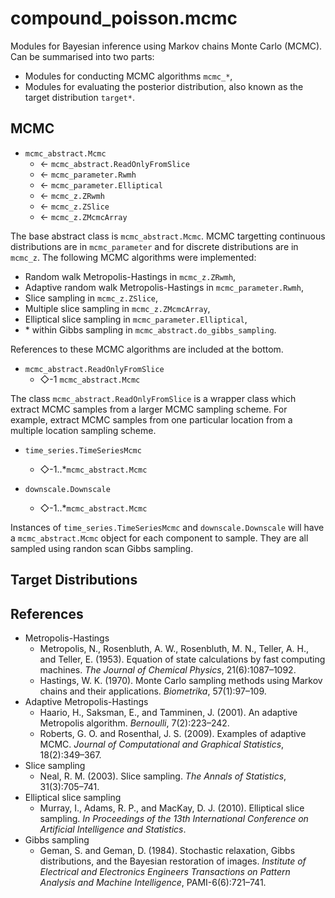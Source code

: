 # compound_poisson.mcmc

Modules for Bayesian inference using Markov chains Monte Carlo (MCMC). Can be summarised into two parts:
  - Modules for conducting MCMC algorithms `mcmc_*`,
  - Modules for evaluating the posterior distribution, also known as the target distribution `target*`.

## MCMC

- `mcmc_abstract.Mcmc`
  - &larr; `mcmc_abstract.ReadOnlyFromSlice`
  - &larr; `mcmc_parameter.Rwmh`
  - &larr; `mcmc_parameter.Elliptical`
  - &larr; `mcmc_z.ZRwmh`
  - &larr; `mcmc_z.ZSlice`
  - &larr; `mcmc_z.ZMcmcArray`

The base abstract class is `mcmc_abstract.Mcmc`. MCMC targetting continuous distributions are in `mcmc_parameter` and for discrete distributions are in
`mcmc_z`. The following MCMC algorithms were implemented:
- Random walk Metropolis-Hastings in `mcmc_z.ZRwmh`,
- Adaptive random walk Metropolis-Hastings in `mcmc_parameter.Rwmh`,
- Slice sampling in `mcmc_z.ZSlice`,
- Multiple slice sampling in `mcmc_z.ZMcmcArray`,
- Elliptical slice sampling in `mcmc_parameter.Elliptical`,
- \* within Gibbs sampling  in `mcmc_abstract.do_gibbs_sampling`.

References to these MCMC algorithms are included at the bottom.

- `mcmc_abstract.ReadOnlyFromSlice`
  - &#x25C7;-1 `mcmc_abstract.Mcmc`

The class `mcmc_abstract.ReadOnlyFromSlice` is a wrapper class which extract MCMC samples from a larger MCMC sampling scheme. For example, extract MCMC samples from one particular location from a multiple location sampling scheme.


- `time_series.TimeSeriesMcmc`
  - &#x25C7;-1..\*`mcmc_abstract.Mcmc`


- `downscale.Downscale`
  - &#x25C7;-1..\*`mcmc_abstract.Mcmc`

Instances of `time_series.TimeSeriesMcmc` and  `downscale.Downscale` will have a `mcmc_abstract.Mcmc` object for each component to sample. They are all sampled using randon scan Gibbs sampling.

## Target Distributions


## References

- Metropolis-Hastings
  - Metropolis, N., Rosenbluth, A. W., Rosenbluth, M. N., Teller, A. H., and Teller, E. (1953). Equation of state calculations by fast computing machines. *The Journal of Chemical Physics*, 21(6):1087–1092.
  - Hastings, W. K. (1970). Monte Carlo sampling methods using Markov chains and their applications. *Biometrika*, 57(1):97–109.
- Adaptive Metropolis-Hastings
  - Haario, H., Saksman, E., and Tamminen, J. (2001).  An adaptive Metropolis algorithm. *Bernoulli*, 7(2):223–242.
  - Roberts, G. O. and Rosenthal, J. S. (2009). Examples of adaptive MCMC. *Journal of Computational and Graphical Statistics*, 18(2):349–367.
- Slice sampling
  - Neal, R. M. (2003). Slice sampling. *The Annals of Statistics*, 31(3):705–741.
- Elliptical slice sampling
  - Murray, I., Adams, R. P., and MacKay, D. J. (2010). Elliptical slice sampling. *In Proceedings of the 13th International Conference on Artificial Intelligence and Statistics*.
- Gibbs sampling
  - Geman, S. and Geman, D. (1984). Stochastic relaxation, Gibbs distributions, and the Bayesian restoration of images. *Institute of Electrical and Electronics Engineers Transactions on Pattern Analysis and Machine Intelligence*, PAMI-6(6):721–741.
